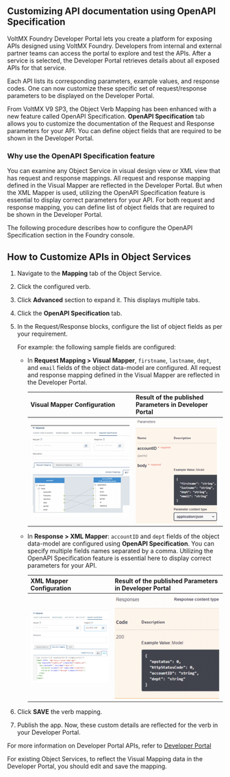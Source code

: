 ﻿  

Customizing API documentation using OpenAPI Specification
---------------------------------------------------------

VoltMX Foundry Developer Portal lets you create a platform for exposing APIs designed using VoltMX Foundry. Developers from internal and external partner teams can access the portal to explore and test the APIs. After a service is selected, the Developer Portal retrieves details about all exposed APIs for that service.

Each API lists its corresponding parameters, example values, and response codes. One can now customize these specific set of request/response parameters to be displayed on the Developer Portal.

From VoltMX V9 SP3, the Object Verb Mapping has been enhanced with a new feature called OpenAPI Specification. **OpenAPI Specification** tab allows you to customize the documentation of the Request and Response parameters for your API. You can define object fields that are required to be shown in the Developer Portal.

### Why use the OpenAPI Specification feature

You can examine any Object Service in visual design view or XML view that has request and response mappings. All request and response mapping defined in the Visual Mapper are reflected in the Developer Portal. But when the XML Mapper is used, utilizing the OpenAPI Specification feature is essential to display correct parameters for your API. For both request and response mapping, you can define list of object fields that are required to be shown in the Developer Portal.

The following procedure describes how to configure the OpenAPI Specification section in the Foundry console.

How to Customize APIs in Object Services
----------------------------------------

1.  Navigate to the **Mapping** tab of the Object Service.
2.  Click the configured verb.
3.  Click **Advanced** section to expand it. This displays multiple tabs.
4.  Click the **OpenAPI Specification** tab.
5.  In the Request/Response blocks, configure the list of object fields as per your requirement.
    
    For example: the following sample fields are configured:
    
    *   In **Request Mapping > Visual Mapper**, `firstname`, `lastname`, `dept`, and `email` fields of the object data-model are configured. All request and response mapping defined in the Visual Mapper are reflected in the Developer Portal.
        
        | Visual Mapper Configuration | Result of the published Parameters in Developer Portal |
        | --- | --- |
        | <img src = "Resources/Images/VisualMapperOpenAPI.png"> | <img src="Resources/Images/VisualMaperOpenAPIDevPortal.png"> |
        
    *   In **Response > XML Mapper**: `accountID` and `dept` fields of the object data-model are configured using **OpenAPI Specification**. You can specify multiple fields names separated by a comma. Utilizing the OpenAPI Specification feature is essential here to display correct parameters for your API.
        
        | XML Mapper Configuration | Result of the published Parameters in Developer Portal |
        | --- | --- |
        | ![](Resources/Images/XMLOpenAPI.png) | ![](Resources/Images/XMLOpenAPIDevPortal.png) |
        
    
6.  Click **SAVE** the verb mapping.
7.  Publish the app. Now, these custom details are reflected for the verb in your Developer Portal.

For more information on Developer Portal APIs, refer to [Developer Portal](VoltMXDevPortal.md)

For existing Object Services, to reflect the Visual Mapping data in the Developer Portal, you should edit and save the mapping.

